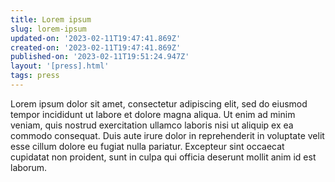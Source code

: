 ```yaml
---
title: Lorem ipsum
slug: lorem-ipsum
updated-on: '2023-02-11T19:47:41.869Z'
created-on: '2023-02-11T19:47:41.869Z'
published-on: '2023-02-11T19:51:24.947Z'
layout: '[press].html'
tags: press
---
```


Lorem ipsum dolor sit amet, consectetur adipiscing elit, sed do eiusmod tempor incididunt ut labore et dolore magna aliqua. Ut enim ad minim veniam, quis nostrud exercitation ullamco laboris nisi ut aliquip ex ea commodo consequat. Duis aute irure dolor in reprehenderit in voluptate velit esse cillum dolore eu fugiat nulla pariatur. Excepteur sint occaecat cupidatat non proident, sunt in culpa qui officia deserunt mollit anim id est laborum.
